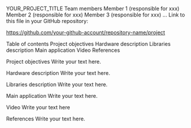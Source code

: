 YOUR_PROJECT_TITLE
Team members
Member 1 (responsible for xxx)
Member 2 (responsible for xxx)
Member 3 (responsible for xxx)
...
Link to this file in your GitHub repository:

https://github.com/your-github-account/repository-name/project

Table of contents
Project objectives
Hardware description
Libraries description
Main application
Video
References

Project objectives
Write your text here.


Hardware description
Write your text here.


Libraries description
Write your text here.


Main application
Write your text here.


Video
Write your text here


References
Write your text here.
